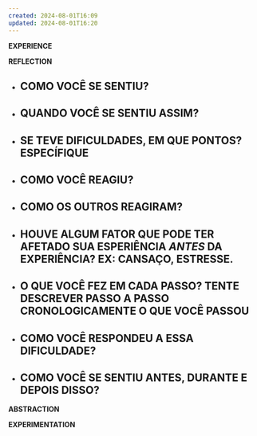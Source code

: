 ```yaml
---
created: 2024-08-01T16:09
updated: 2024-08-01T16:20
---
```

**EXPERIENCE**

**REFLECTION**
- COMO VOCÊ SE SENTIU?
	-
- QUANDO VOCÊ SE SENTIU ASSIM?
	-
- SE TEVE DIFICULDADES, EM QUE PONTOS? ESPECÍFIQUE
	-
- COMO VOCÊ REAGIU?
	-
- COMO OS OUTROS REAGIRAM?
	-
- HOUVE ALGUM FATOR QUE PODE TER AFETADO SUA ESPERIÊNCIA *ANTES* DA EXPERIÊNCIA? EX: CANSAÇO, ESTRESSE.
	-
- O QUE VOCÊ FEZ EM CADA PASSO? TENTE DESCREVER PASSO A PASSO CRONOLOGICAMENTE O QUE VOCÊ PASSOU
	-
- COMO VOCÊ RESPONDEU A ESSA DIFICULDADE?
	-
- COMO VOCÊ SE SENTIU ANTES, DURANTE E DEPOIS DISSO?
	-
**ABSTRACTION**

**EXPERIMENTATION**
